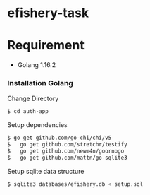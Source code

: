 # efishery-task

# Requirement

  - Golang 1.16.2

### Installation Golang

Change Directory
```sh
$ cd auth-app
```

Setup dependencies
```sh
$ go get github.com/go-chi/chi/v5
$	go get github.com/stretchr/testify
$	go get github.com/newm4n/goornogo
$	go get github.com/mattn/go-sqlite3
```
	

Setup sqlite data structure
```sh
$ sqlite3 databases/efishery.db < setup.sql 
```

